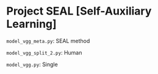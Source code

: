 # Project SEAL [Self-Auxiliary Learning]

`model_vgg_meta.py`: SEAL method

`model_vgg_split_2.py`: Human

`model_vgg.py`: Single


